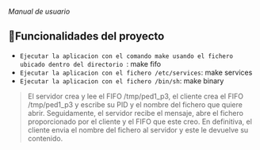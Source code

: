 <em> Manual de usuario </em>

## :hammer:Funcionalidades del proyecto

- `Ejecutar la aplicacion con el comando make usando el fichero ubicado dentro del directorio `: make fifo 
- `Ejecutar la aplicacion con el fichero /etc/services`: make services 
- `Ejecutar la aplicacion con el fichero /bin/sh`: make binary 

<blockquote><p> El servidor crea y lee el FIFO /tmp/ped1_p3, el cliente crea el FIFO /tmp/ped1_p3 y escribe su PID y el nombre del fichero que quiere abrir. Seguidamente, el servidor recibe el mensaje, abre el fichero proporcionado por el cliente y el FIFO que este creo. En definitiva, el cliente envia el nombre del fichero al servidor y este le devuelve su contenido. </p> </blockquote>






